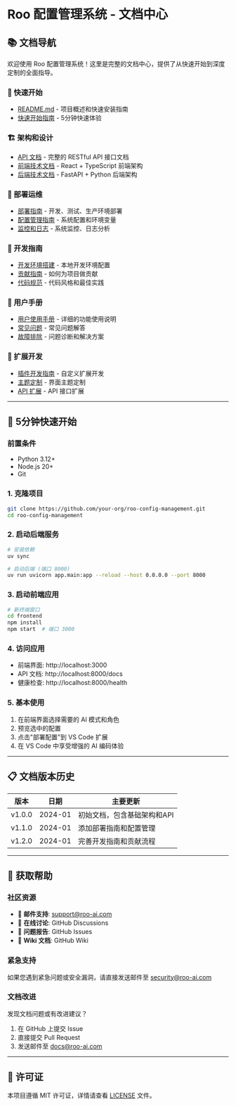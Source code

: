 # Roo 配置管理系统 - 文档中心

## 📚 文档导航

欢迎使用 Roo 配置管理系统！这里是完整的文档中心，提供了从快速开始到深度定制的全面指导。

### 🚀 快速开始
- [README.md](../README.md) - 项目概述和快速安装指南
- [快速开始指南](#quick-start) - 5分钟快速体验

### 🏗️ 架构和设计
- [API 文档](./API.md) - 完整的 RESTful API 接口文档
- [前端技术文档](./Frontend.md) - React + TypeScript 前端架构
- [后端技术文档](./Backend.md) - FastAPI + Python 后端架构

### 🚀 部署运维
- [部署指南](./Deployment.md) - 开发、测试、生产环境部署
- [配置管理指南](./Configuration.md) - 系统配置和环境变量
- [监控和日志](./Monitoring.md) - 系统监控、日志分析

### 👥 开发指南
- [开发环境搭建](./Development.md) - 本地开发环境配置
- [贡献指南](./Contributing.md) - 如何为项目做贡献
- [代码规范](./CodeStyle.md) - 代码风格和最佳实践

### 📖 用户手册
- [用户使用手册](./UserGuide.md) - 详细的功能使用说明
- [常见问题](./FAQ.md) - 常见问题解答
- [故障排除](./Troubleshooting.md) - 问题诊断和解决方案

### 🔧 扩展开发
- [插件开发指南](./PluginDevelopment.md) - 自定义扩展开发
- [主题定制](./ThemeCustomization.md) - 界面主题定制
- [API 扩展](./APIExtension.md) - API 接口扩展

---

## <a id="quick-start"></a>🚀 5分钟快速开始

### 前置条件
- Python 3.12+
- Node.js 20+
- Git

### 1. 克隆项目
```bash
git clone https://github.com/your-org/roo-config-management.git
cd roo-config-management
```

### 2. 启动后端服务
```bash
# 安装依赖
uv sync

# 启动后端 (端口 8000)
uv run uvicorn app.main:app --reload --host 0.0.0.0 --port 8000
```

### 3. 启动前端应用
```bash
# 新终端窗口
cd frontend
npm install
npm start  # 端口 3000
```

### 4. 访问应用
- 前端界面: http://localhost:3000
- API 文档: http://localhost:8000/docs
- 健康检查: http://localhost:8000/health

### 5. 基本使用
1. 在前端界面选择需要的 AI 模式和角色
2. 预览选中的配置
3. 点击"部署配置"到 VS Code 扩展
4. 在 VS Code 中享受增强的 AI 编码体验

---

## 📋 文档版本历史

| 版本 | 日期 | 主要更新 |
|------|------|----------|
| v1.0.0 | 2024-01 | 初始文档，包含基础架构和API |
| v1.1.0 | 2024-01 | 添加部署指南和配置管理 |
| v1.2.0 | 2024-01 | 完善开发指南和贡献流程 |

---

## 🤝 获取帮助

### 社区资源
- 📧 **邮件支持**: support@roo-ai.com
- 💬 **在线讨论**: GitHub Discussions
- 🐛 **问题报告**: GitHub Issues
- 📖 **Wiki 文档**: GitHub Wiki

### 紧急支持
如果您遇到紧急问题或安全漏洞，请直接发送邮件至 security@roo-ai.com

### 文档改进
发现文档问题或有改进建议？
1. 在 GitHub 上提交 Issue
2. 直接提交 Pull Request
3. 发送邮件至 docs@roo-ai.com

---

## 📄 许可证

本项目遵循 MIT 许可证，详情请查看 [LICENSE](../LICENSE) 文件。